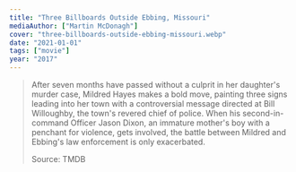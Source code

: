 ```yaml
---
title: "Three Billboards Outside Ebbing, Missouri"
mediaAuthor: ["Martin McDonagh"]
cover: "three-billboards-outside-ebbing-missouri.webp"
date: "2021-01-01"
tags: ["movie"]
year: "2017"
---
```


> After seven months have passed without a culprit in her daughter's murder case, Mildred Hayes makes a bold move, painting three signs leading into her town with a controversial message directed at Bill Willoughby, the town's revered chief of police. When his second-in-command Officer Jason Dixon, an immature mother's boy with a penchant for violence, gets involved, the battle between Mildred and Ebbing's law enforcement is only exacerbated.
>
> Source: TMDB
